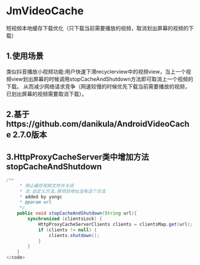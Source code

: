 # JmVideoCache

短视频本地缓存下载优化（只下载当前需要播放的视频，取消划出屏幕的视频的下载）

## 1.使用场景

类似抖音播放小视频功能:用户快速下滑recyclerview中的视频view，当上一个视频view划出屏幕的时候调用stopCacheAndShutdown方法即可取消上一个视频的下载。
从而减少网络请求竞争（网速较慢的时候优先下载当前需要播放的视频，已划出屏幕的视频需要取消下载）。

## 2.基于https://github.com/danikula/AndroidVideoCache 2.7.0版本

## 3.HttpProxyCacheServer类中增加方法stopCacheAndShutdown

```java
/**
     * 停止缓存视频文件并关闭
     * 注:自定义方法,原项目地址没有这个方法
     * added by yongc
     * @param url
     */
    public void stopCacheAndShutdown(String url){
        synchronized (clientsLock) {
            HttpProxyCacheServerClients clients = clientsMap.get(url);
            if (clients != null) {
                clients.shutdown();
            }
        }
    }
</code>
```